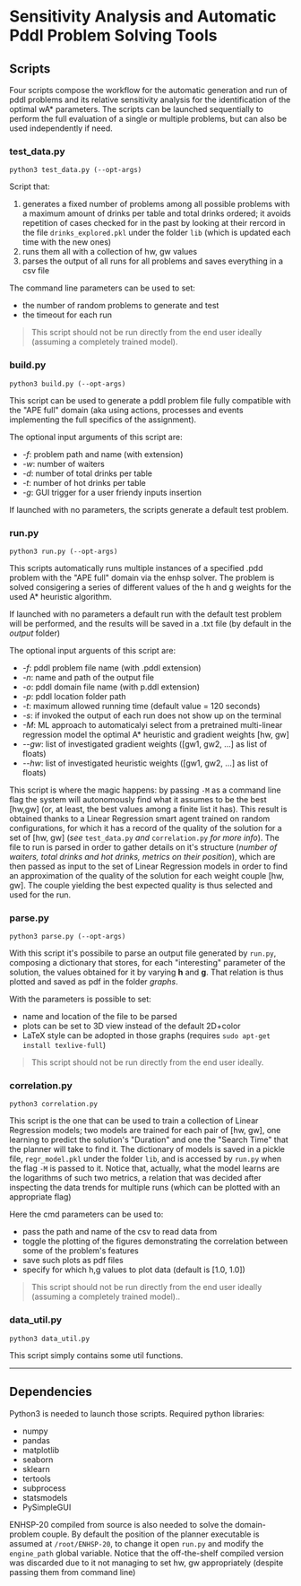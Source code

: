 # Sensitivity Analysis and Automatic Pddl Problem Solving Tools

## Scripts

Four scripts compose the workflow for the automatic generation and run of pddl problems
and its relative sensitivity analysis for the identification of the optimal wA* parameters.
The scripts can be launched sequentially to perform the full evaluation of a single or multiple problems,
but can also be used independently if need.

### test_data.py

```
python3 test_data.py (--opt-args)
```
Script that:
1. generates a fixed number of problems among all possible problems with a maximum amount of drinks per table and total drinks ordered; it avoids repetition of cases checked for in the past by looking at their rercord in the file `drinks_explored.pkl` under the folder `lib` (which is updated each time with the new ones)
2. runs them all with a collection of hw, gw values
3. parses the output of all runs for all problems and saves everything in a csv file

The command line parameters can be used to set:
- the number of random problems to generate and test
- the timeout for each run

> This script should not be run directly from the end user ideally (assuming a completely trained model).

### build.py

```
python3 build.py (--opt-args)
```
This script can be used to generate a pddl problem file fully compatible with the "APE full" domain
(aka using actions, processes and events implementing the full specifics of the assignment).

The optional input arguments of this script are:
- *-f*: problem path and name (with extension)      
- *-w*: number of waiters                 
- *-d*: number of total drinks per table
- *-t*: number of hot drinks per table
- *-g*: GUI trigger for a user friendy inputs insertion 

If launched with no parameters, the scripts generate a default test problem.

### run.py

```
python3 run.py (--opt-args)
```
This scripts automatically runs multiple instances of a specified .pdd problem with the
"APE full" domain via the enhsp solver.
The problem is solved consigering a series of different values of the h and g weights 
for the used A* heuristic algorithm.

If launched with no parameters a default run with the default test problem will be performed, and the results
will be saved in a .txt file (by default in the _output_ folder)

The optional input arguents of this script are:
- *-f*: pddl problem file name (with .pddl extension) 
- *-n*: name and path of the output file
- *-o*: pddl domain file name (with p.ddl extension)
- *-p*: pddl location folder path
- *-t*: maximum allowed running time (default value = 120 seconds)
- *-s*: if invoked the output of each run does not show up on the terminal
- *-M*: ML approach to automaticalyi select from a pretrained multi-linear regression model the optimal A* heuristic and gradient weights [hw, gw]
- *--gw*: list of investigated gradient weights ([gw1, gw2, ...] as list of floats)
- *--hw*: list of investigated heuristic weights ([gw1, gw2, ...] as list of floats)

This script is where the magic happens: by passing `-M` as a command line flag the system will autonomously find what it
assumes to be the best [hw,gw] (or, at least, the best values among a finite list it has). This result is obtained thanks
to a Linear Regression smart agent trained on random configurations, for which it has a record of the quality of the solution
for a set of [hw, gw] (_see_ `test_data.py` _and_ `correlation.py` _for more info_).
The file to run is parsed in order to gather details on it's structure (_number of waiters, total drinks and hot drinks, metrics on their position_), which are then passed as input to the set of Linear Regression models in order to find an approximation of the quality of the solution for each weight couple [hw, gw]. The couple yielding the best expected quality is thus selected and used for the run.

### parse.py

```
python3 parse.py (--opt-args)
```
With this script it's possibile to parse an output file generated by `run.py`, composing a dictionary that
stores, for each "interesting" parameter of the solution, the values obtained for it by varying **h** and **g**.
That relation is thus plotted and saved as pdf in the folder _graphs_.

With the parameters is possible to set:
- name and location of the file to be parsed
- plots can be set to 3D view instead of the default 2D+color
- LaTeX style can be adopted in those graphs (requires `sudo apt-get install texlive-full`)

> This script should not be run directly from the end user ideally.

### correlation.py

```
python3 correlation.py
```
This script is the one that can be used to train a collection of Linear Regression models; two models are trained for each pair of [hw, gw], one learning to predict the solution's "Duration" and one the "Search Time" that the planner will take to find it.
The dictionary of models is saved in a pickle file, `regr_model.pkl` under the folder `lib`, and is accessed by `run.py` when the flag `-M` is passed to it. Notice that, actually, what the model learns are the logarithms of such two metrics, a relation that was decided after inspecting the data trends for multiple runs (which can be plotted with an appropriate flag)

Here the cmd parameters can be used to:
- pass the path and name of the csv to read data from
- toggle the plotting of the figures demonstrating the correlation between some of the problem's features
- save such plots as pdf files
- specify for which h,g values to plot data (default is [1.0, 1.0])

> This script should not be run directly from the end user ideally (assuming a completely trained model)..

### data_util.py

```
python3 data_util.py
```

This script simply contains some util functions.

---

## Dependencies

Python3 is needed to launch those scripts.
Required python libraries:
  - numpy
  - pandas
  - matplotlib
  - seaborn
  - sklearn
  - tertools
  - subprocess
  - statsmodels
  - PySimpleGUI

ENHSP-20 compiled from source is also needed to solve the domain-problem couple. By default the position of the planner executable
is assumed at `/root/ENHSP-20`, to change it open `run.py` and modify the `engine_path` global variable.
Notice that the off-the-shelf compiled version was discarded due to it not managing to set hw, gw appropriately (despite passing them from command line)



